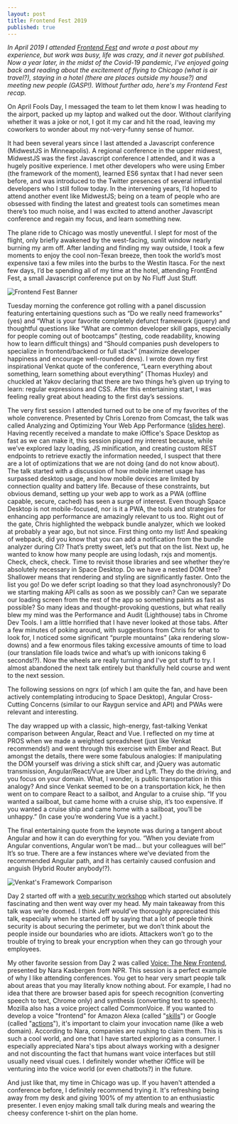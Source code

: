 ```yaml
---
layout: post
title: Frontend Fest 2019
published: true
---
```


_In April 2019 I attended [Frontend Fest](https://frontendfest.io/) and wrote a post about my experience, but work was busy, life was crazy, and it never got published. Now a year later, in the midst of the Covid-19 pandemic, I've enjoyed going back and reading about the excitement of flying to Chicago (what is air travel?), staying in a hotel (there are places outside my house?) and meeting new people (GASP!). Without further ado, here's my Frontend Fest recap._

On April Fools Day, I messaged the team to let them know I was heading to the airport, packed up my laptop and walked out the door. Without clarifying whether it was a joke or not, I got it my car and hit the road, leaving my coworkers to wonder about my not-very-funny sense of humor. 

It had been several years since I last attended a Javascript conference (MidwestJS in Minneapolis). A regional conference in the upper midwest, MidwestJS was the first Javascript conference I attended, and it was a hugely positive experience. I met other developers who were using Ember (the framework of the moment), learned ES6 syntax that I had never seen before, and was introduced to the Twitter presences of several influential developers who I still follow today. In the intervening years, I’d hoped to attend another event like MidwestJS; being on a team of people who are obsessed with finding the latest and greatest tools can sometimes mean there’s too much noise, and I was excited to attend another Javascript conference and regain my focus, and learn something new.

The plane ride to Chicago was mostly uneventful. I slept for most of the flight, only briefly awakened by the west-facing, sunlit window nearly burning my arm off. After landing and finding my way outside, I took a few moments to enjoy the cool non-Texan breeze, then took the world’s most expensive taxi a few miles into the burbs to the Westin Itasca. For the next few days, I’d be spending all of my time at the hotel, attending FrontEnd Fest, a small Javascript conference put on by No Fluff Just Stuff.

![Frontend Fest Banner](../images/frontend-fest-banner.png)

Tuesday morning the conference got rolling with a panel discussion featuring entertaining questions such as “Do we really need frameworks” (yes) and “What is your favorite completely defunct framework (jquery) and thoughtful questions like “What are common developer skill gaps, especially for people coming out of bootcamps” (testing, code readability, knowing how to learn difficult things) and “Should companies push developers to specialize in frontend/backend or full stack” (maximize developer happiness and encourage well-rounded devs). I wrote down my first inspirational Venkat quote of the conference, “Learn everything about something, learn something about everything” (Thomas Huxley) and chuckled at Yakov declaring that there are two things he’s given up trying to learn: regular expressions and CSS. After this entertaining start, I was feeling really great about heading to the first day’s sessions. 

The very first session I attended turned out to be one of my favorites of the whole converence. Presented by Chris Lorenzo from Comcast, the talk was called Analyzing and Optimizing Your Web App Performance ([slides here](https://frontendfest.io/conference/chicago/2019/04/session?id=43562)). Having recently received a mandate to make iOffice's Space Desktop as fast as we can make it, this session piqued my interest because, while we’ve explored lazy loading, JS minification, and creating custom REST endpoints to retrieve exactly the information needed, I suspect that there are a lot of optimizations that we are not doing (and do not know about). The talk started with a discussion of how mobile internet usage has surpassed desktop usage, and how mobile devices are limited by connection quality and battery life. Because of these constraints, but obvious demand, setting up your web app to work as a PWA (offline capable, secure, cached) has seen a surge of interest. Even though Space Desktop is not mobile-focused, nor is it a PWA, the tools and strategies for enhancing app performance are amazingly relevant to us too. Right out of the gate, Chris highlighted the webpack bundle analyzer, which we looked at probably a year ago, but not since. First thing onto my list! And speaking of webpack, did you know that you can add a notification from the bundle analyzer during CI? That’s pretty sweet, let’s put that on the list. Next up, he wanted to know how many people are using lodash, rxjs and momentjs. Check, check, check. Time to revisit those libraries and see whether they’re absolutely necessary in Space Desktop. Do we have a nested DOM tree? Shallower means that rendering and styling are significantly faster. Onto the list you go! Do we defer script loading so that they load asynchronously? Do we starting making API calls as soon as we possibly can? Can we separate our loading screen from the rest of the app so something paints as fast as possible? So many ideas and thought-provoking questions, but what really blew my mind was the Performance and Audit (Lighthouse) tabs in Chrome Dev Tools. I am a little horrified that I have never looked at those tabs. After a few minutes of poking around, with suggestions from Chris for what to look for, I noticed some significant “purple mountains” (aka rendering slow-downs) and a few enormous files taking excessive amounts of time to load (our translation file loads twice and what’s up with ionicons taking 6 seconds!?). Now the wheels are really turning and I’ve got stuff to try. I almost abandoned the next talk entirely but thankfully held course and went to the next session.

The following sessions on ngrx (of which I am quite the fan, and have been actively contemplating introducing to Space Desktop), Angular Cross-Cutting Concerns (similar to our Raygun service and API) and PWAs were relevant and interesting. 

The day wrapped up with a classic, high-energy, fast-talking Venkat comparison between Angular, React and Vue. I reflected on my time at PROS when we made a weighted spreadsheet (just like Venkat recommends!) and went through this exercise with Ember and React. But amongst the details, there were some fabulous analogies: If manipulating the DOM yourself was driving a stick shift car, and jQuery was automatic transmission, Angular/React/Vue are Uber and Lyft. They do the driving, and you focus on your domain. What, I wonder, is public transportation in this analogy? And since Venkat seemed to be on a transportation kick, he then went on to compare React to a sailbot, and Angular to a cruise ship. “If you wanted a sailboat, but came home with a cruise ship, it’s too expensive. If you wanted a cruise ship and came home with a sailboat, you’ll be unhappy.” (In case you’re wondering Vue is a yacht.)

The final entertaining quote from the keynote was during a tangent about Angular and how it can do everything for you. “When you deviate from Angular conventions, Angular won’t be mad… but your colleagues will be!” It’s so true. There are a few instances where we’ve deviated from the recommended Angular path, and it has certainly caused confusion and anguish (Hybrid Router anybody!?).

![Venkat's Framework Comparison](../images/frontend-fest-venkats-comparison.png)

Day 2 started off with a [web security workshop](https://frontendfest.io/conference/chicago/2019/04/session?id=43692) which started out absolutely fascinating and then went way over my head. My main takeaway from this talk was we’re doomed. I think Jeff would’ve thoroughly appreciated this talk, especially when he started off by saying that a lot of people think security is about securing the perimeter, but we don’t think about the people inside our boundaries who are idiots. Attackers won’t go to the trouble of trying to break your encryption when they can go through your employees.

My other favorite session from Day 2 was called [Voice: The New Frontend](https://frontendfest.io/conference/chicago/2019/04/session?id=43593), presented by Nara Kasbergen from NPR. This session is a perfect example of why I like attending conferences. You get to hear very smart people talk about areas that you may literally know nothing about. For example, I had no idea that there are browser based apis for speech recognition (converting speech to text, Chrome only) and synthesis (converting text to speech). Mozilla also has a voice project called CommonVoice. If you wanted to develop a voice "frontend" for Amazon Alexa (called "[skills](https://github.com/alexa/alexa-skills-kit-sdk-for-nodejs)") or Google (called "[actions](https://github.com/actions-on-google/actions-on-google-nodejs)"), it's important to claim your invocation name (like a web domain). According to Nara, companies are rushing to claim them. This is such a cool world, and one that I have started exploring as a consumer. I especially appreciated Nara's tips about always working with a designer and not discounting the fact that humans want voice interfaces but still usually need visual cues. I definitely wonder whether iOffice will be venturing into the voice world (or even chatbots?) in the future.

And just like that, my time in Chicago was up. If you haven't attended a conference before, I definitely recommend trying it. It's refreshing being away from my desk and giving 100% of my attention to an enthusiastic presenter. I even enjoy making small talk during meals and wearing the cheesy conference t-shirt on the plan home. 
